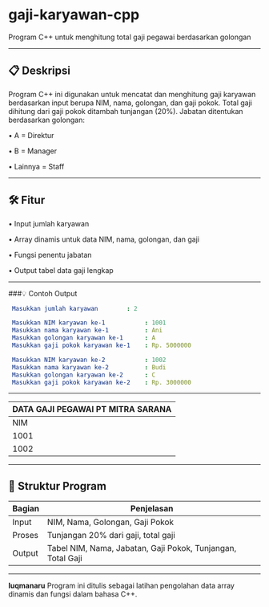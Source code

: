 # gaji-karyawan-cpp
Program C++ untuk menghitung total gaji pegawai berdasarkan golongan

---

## 📋 Deskripsi
Program C++ ini digunakan untuk mencatat dan menghitung gaji karyawan berdasarkan input berupa NIM, nama, golongan, dan gaji pokok. Total gaji dihitung dari gaji pokok ditambah tunjangan (20%). Jabatan ditentukan berdasarkan golongan:

• A = Direktur

• B = Manager

• Lainnya = Staff

---

## 🛠️ Fitur

• Input jumlah karyawan

• Array dinamis untuk data NIM, nama, golongan, dan gaji

• Fungsi penentu jabatan

• Output tabel data gaji lengkap

---

###💡 Contoh Output
```yml
 Masukkan jumlah karyawan        : 2

 Masukkan NIM karyawan ke-1           : 1001
 Masukkan nama karyawan ke-1          : Ani
 Masukkan golongan karyawan ke-1      : A
 Masukkan gaji pokok karyawan ke-1    : Rp. 5000000

 Masukkan NIM karyawan ke-2           : 1002
 Masukkan nama karyawan ke-2          : Budi
 Masukkan golongan karyawan ke-2      : C
 Masukkan gaji pokok karyawan ke-2    : Rp. 3000000
```

---

  |                  DATA GAJI PEGAWAI PT MITRA SARANA                     |
  |------------------------------------------------------------------------|
 |    NIM    |   Nama   | Golongan |  Jabatan  | Gaji Pokok | Tunjangan | Total Gaji |
 | 1001      | Ani      | A        | DIREKTUR  | Rp. 5000000 | Rp. 1000000 | Rp. 6000000 |
 | 1002      | Budi     | C        | STAFF     | Rp. 3000000 | Rp.  600000 | Rp. 3600000 |

---

## 🧾 Struktur Program

| Bagian | Penjelasan                                                  |
| ------ | ----------------------------------------------------------- |
| Input  | NIM, Nama, Golongan, Gaji Pokok                             |
| Proses | Tunjangan 20% dari gaji, total gaji                         |
| Output | Tabel NIM, Nama, Jabatan, Gaji Pokok, Tunjangan, Total Gaji |

---

**luqmanaru**
Program ini ditulis sebagai latihan pengolahan data array dinamis dan fungsi dalam bahasa C++.
